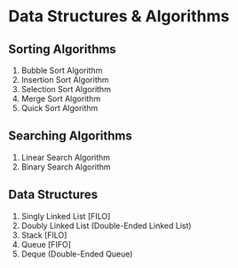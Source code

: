 # Data Structures & Algorithms

## Sorting Algorithms
1. Bubble Sort Algorithm
2. Insertion Sort Algorithm
3. Selection Sort Algorithm
4. Merge Sort Algorithm
5. Quick Sort Algorithm

## Searching Algorithms
1. Linear Search Algorithm
2. Binary Search Algorithm

## Data Structures
1. Singly Linked List [FILO]
2. Doubly Linked List (Double-Ended Linked List)
3. Stack [FILO]
4. Queue [FIFO]
5. Deque (Double-Ended Queue)
